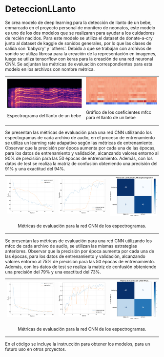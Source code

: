 # DeteccionLLanto
Se crea modelo de deep learning para la detección de llanto de un bebe, enmarcado en el proyecto personal de monitero de neonatos, este modelo es uno de los dos modelos que se realizaran para ayudar a los cuidadores de recién nacidos. 
Para este modelo se utiliza el dataset de donate-a-cry junto al dataset de kaggle de sonidos generales, por lo que las clases de salida son 'babycry' y 'others'.
Debido a que se trabajan con archivos de sonido se utiliza librosa para la creación de la representación en imagenes, luego se utilza tensorflow con keras para la creación de una red neuronal CNN.
Se adjuntan las métricas de evaluación correspondientes para esta modelo en los archivos con nombre métrica. 

<table>
  <tr>
    <td>
        <img src="example_s.jpg" alt="Imagen 1" width="500"><br>
        <p>   Espectrograma del llanto de un bebe  </p>
    </td>
    <td>
        <img src="example_m.jpg" alt="Imagen 2" width="500"><br>
        <p>   Gráfico de los coeficientes mfcc para el llanto de un bebe  </p>
    </td>
  </tr>
</table>

Se presentan las métricas de evaluación para una red CNN utilizando los espectogramas de cada archivo de audio, en el proceso de entrenamiento se utiliza un learning rate adapativo según las métricas de entrenamiento. 
Observar que la precisión por época aumenta por cada una de las épocas, para los datos de entrenamiento y validación, alcanzando valores entorno al 90% de precisión para las 50 épocas de entrenamiento. Además, con los datos de test
se realiza la matriz de confusión obteniendo una precisión del 91% y una exactitud del 94%.


<table>
  <tr>
    <td>
      <img src="Costo_Epoca_S.png" alt="Imagen 1" width="500">
    </td>
    <td>
      <img src="Precision_Epoca_S.png" alt="Imagen 2" width="500">
    </td>
    <td>
      <img src="MC S.png" alt="Imagen 3" width="500">
    </td>
  </tr>
    <tr>
    <td colspan="3">
      <center><p>          Métricas de evaluación para la red CNN de los espectrogramas.     </p></center>
    </td>
  </tr>
</table>

Se presentan las métricas de evaluación para una red CNN utilizando los mfcc de cada archivo de audio, se utilizan las mismas estrategias anteriores. 
Observar que la precisión por época aumenta por cada una de las épocas, para los datos de entrenamiento y validación, alcanzando valores entorno al 75% de precisión para las 50 épocas de entrenamiento. Además, con los datos de test se realiza la matriz de confusión obteniendo una precisión del 79% y una exactitud del 73%.


<table>
  <tr>
    <td>
      <img src="Costo_Epoca_M.png" alt="Imagen 1" width="500">
    </td>
    <td>
      <img src="Precision_Epoca_M.png" alt="Imagen 2" width="500">
    </td>
    <td>
      <img src="MC M.png" alt="Imagen 3" width="500">
    </td>
  </tr>
    <tr>
    <td colspan="3">
      <center><p>          Métricas de evaluación para la red CNN de los espectrogramas.     </p></center>
    </td>
  </tr>
</table>

En el código se incluye la instrucción para obtener los modelos, para un futuro uso en otros proyectos.
 


